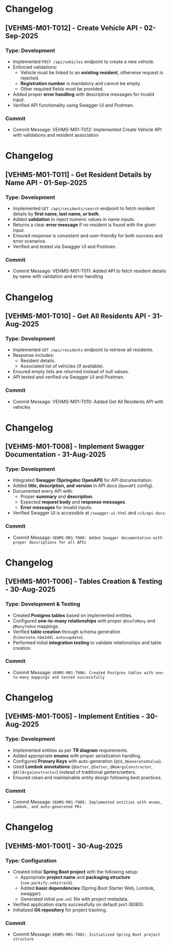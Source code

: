 # Changelog

## [VEHMS-M01-T012] - Create Vehicle API - 02-Sep-2025
### Type: Development
- Implemented `POST /api/vehicles` endpoint to create a new vehicle.
- Enforced validations:
  - Vehicle must be linked to an **existing resident**, otherwise request is rejected.
  - **Registration number** is mandatory and cannot be empty.
  - Other required fields must be provided.
- Added proper **error handling** with descriptive messages for invalid input.
- Verified API functionality using Swagger UI and Postman.

### Commit
- Commit Message: VEHMS-M01-T012: Implemented Create Vehicle API with validations and resident association

# Changelog

## [VEHMS-M01-T011] - Get Resident Details by Name API - 01-Sep-2025
### Type: Development
- Implemented `GET /api/residents/search` endpoint to fetch resident details by **first name, last name, or both**.
- Added **validation** to reject numeric values in name inputs.
- Returns a clear **error message** if no resident is found with the given input.
- Ensured response is consistent and user-friendly for both success and error scenarios.
- Verified and tested via Swagger UI and Postman.

### Commit
- Commit Message: VEHMS-M01-T011: Added API to fetch resident details by name with validation and error handling



# Changelog

## [VEHMS-M01-T010] - Get All Residents API - 31-Aug-2025
### Type: Development
- Implemented `GET /api/residents` endpoint to retrieve all residents.
- Response includes:
  - Resident details.
  - Associated list of vehicles (if available).
- Ensured empty lists are returned instead of null values.
- API tested and verified via Swagger UI and Postman.

### Commit
- Commit Message: VEHMS-M01-T010: Added Get All Residents API with vehicles



# Changelog

## [VEHMS-M01-T008] - Implement Swagger Documentation - 31-Aug-2025
### Type: Development
- Integrated **Swagger (Springdoc OpenAPI)** for API documentation.
- Added **title, description, and version** in API docs (`OpenAPI` config).
- Documented every API with:
  - Proper **summary** and **description**.
  - Expected **request body** and **response messages**.
  - **Error messages** for invalid inputs.
- Verified Swagger UI is accessible at `/swagger-ui.html` and `/v3/api-docs`.

### Commit
- Commit Message: `VEHMS-M01-T008: Added Swagger documentation with proper descriptions for all APIs`



# Changelog
## [VEHMS-M01-T006] - Tables Creation & Testing - 30-Aug-2025
### Type: Development & Testing
- Created **Postgres tables** based on implemented entities.
- Configured **one-to-many relationships** with proper `@OneToMany` and `@ManyToOne` mappings.
- Verified **table creation** through schema generation (`hibernate.hbm2ddl.auto=update`).
- Performed initial **integration testing** to validate relationships and table creation.

### Commit
- Commit Message: `VEHMS-M01-T006: Created Postgres tables with one-to-many mappings and tested successfully`

# Changelog

## [VEHMS-M01-T005] - Implement Entities - 30-Aug-2025
### Type: Development
- Implemented entities as per **TR diagram** requirements.
- Added appropriate **enums** with proper serialization handling.
- Configured **Primary Keys** with auto-generation (`@Id`, `@GeneratedValue`).
- Used **Lombok annotations** (`@Getter`, `@Setter`, `@NoArgsConstructor`, `@AllArgsConstructor`) instead of traditional getters/setters.
- Ensured clean and maintainable entity design following best practices.

### Commit
- Commit Message: `VEHMS-M01-T005: Implemented entities with enums, Lombok, and auto-generated PKs`

# Changelog

## [VEHMS-M01-T001] - 30-Aug-2025
### Type: Configuration
- Created initial **Spring Boot project** with the following setup:
    - Appropriate **project name** and **packaging structure** (`com.parkify.vehitrack`).
    - Added **basic dependencies** (Spring Boot Starter Web, Lombok, swagger).
    - Generated initial `pom.xml` file with project metadata.
- Verified application starts successfully on default port (8080).
- Initialized **Git repository** for project tracking.

### Commit
- Commit Message: `VEHMS-M01-T001: Initialized Spring Boot project structure`

